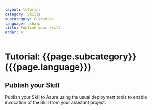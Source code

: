 ```yaml
---
layout: tutorial
category: Skills
subcategory: Customize
language: csharp
title: Publish your skill
order: 4
---
```


# Tutorial: {{page.subcategory}} ({{page.language}})

## Publish your Skill

Publish your Skill to Azure using the usual deployment tools to enable invocation of the Skill from your assistant project.

